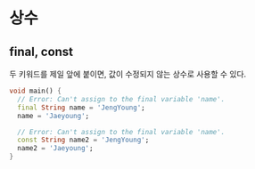# 상수

## final, const

두 키워드를 제일 앞에 붙이면, 값이 수정되지 않는 상수로 사용할 수 있다.

```dart
void main() {
  // Error: Can't assign to the final variable 'name'.
  final String name = 'JengYoung';
  name = 'Jaeyoung';

  // Error: Can't assign to the final variable 'name'.
  const String name2 = 'JengYoung';
  name2 = 'Jaeyoung';
}

```
